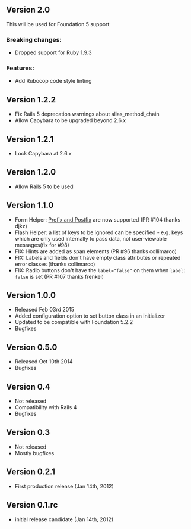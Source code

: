 ## Version 2.0
This will be used for Foundation 5 support

### Breaking changes:
* Dropped support for Ruby 1.9.3

### Features:
* Add Rubocop code style linting

## Version 1.2.2
* Fix Rails 5 deprecation warnings about alias_method_chain
* Allow Capybara to be upgraded beyond 2.6.x

## Version 1.2.1
* Lock Capybara at 2.6.x

## Version 1.2.0
* Allow Rails 5 to be used

## Version 1.1.0
* Form Helper: [Prefix and
  Postfix](http://foundation.zurb.com/sites/docs/v/5.5.3/components/forms.html#pre-postfix-labels-amp-actions) are now supported  (PR #104 thanks djkz)
* Flash Helper: a list of keys to be ignored can be specified - e.g. keys which are only used internally to pass data, not user-viewable messages(fix for #98)
* FIX: Hints are added as span elements (PR #96 thanks collimarco)
* FIX: Labels and fields don't have empty class attributes or repeated error classes
  (thanks collimarco)
* FIX: Radio buttons don't have the `label="false"` on them when `label:
  false` is set (PR #107 thanks frenkel)

## Version 1.0.0

* Released Feb 03rd 2015
* Added configuration option to set button class in an initializer
* Updated to be compatible with Foundation 5.2.2
* Bugfixes

## Version 0.5.0

* Released Oct 10th 2014
* Bugfixes

## Version 0.4

* Not released
* Compatibility with Rails 4
* Bugfixes

## Version 0.3

* Not released
* Mostly bugfixes

## Version 0.2.1

* First production release  (Jan 14th, 2012)

## Version 0.1.rc

* initial release candidate (Jan 14th, 2012)
